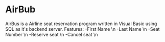 # AirBub
AirBus is a Airline seat reservation program written in Visual Basic using SQL as it's backend server.
Features:
-First Name \n
-Last Name \n
-Seat Number \n
-Reserve seat \n
-Cancel seat \n
